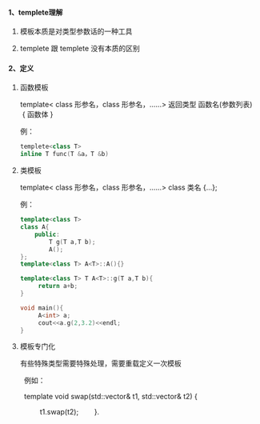 #### 1、templete理解

1. 模板本质是对类型参数话的一种工具

2. templete<class t> 跟 templete<typename T> 没有本质的区别

#### 2、定义

1. 函数模板
   
   template< class 形参名，class 形参名，......> 返回类型 函数名(参数列表)   { 函数体 }
   
   例：
   
   ```cpp
   templete<class T> 
   inline T func(T &a，T &b)
   ```

2. 类模板
   
   template< class 形参名，class 形参名，......> class 类名 {...};
   
   例：
   
   ```cpp
   template<class T> 
   class A{     
       public:         
           T g(T a,T b);         
           A(); 
   };
   template<class T> A<T>::A(){}
   
   template<class T> T A<T>::g(T a,T b){
        return a+b;
   }
   
   void main(){
        A<int> a;
        cout<<a.g(2,3.2)<<endl;
   }
   ```

3. 模板专门化
   
   有些特殊类型需要特殊处理，需要重载定义一次模板

        例如：

        template<class V> void swap(std::vector<V>& t1, std::vector<V>& t2) {

                t1.swap(t2);
       }.

    

   
